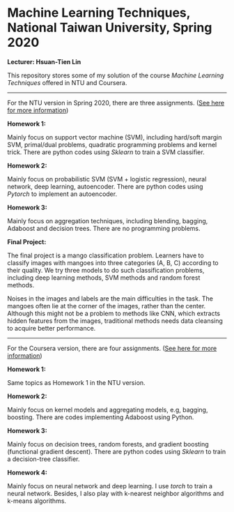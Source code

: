 # Machine Learning Techniques, National Taiwan University, Spring 2020

**Lecturer: Hsuan-Tien Lin**

This repository stores some of my solution of the course *Machine Learning Techniques* offered in NTU and Coursera.

---

For the NTU version in Spring 2020, there are three assignments. ([See here for more information](https://www.csie.ntu.edu.tw/~htlin/course/mltech20spring/index.php))

**Homework 1:** 

Mainly focus on support vector machine (SVM), including hard/soft margin SVM, primal/dual problems, quadratic programming problems and kernel trick. There are python codes using *Sklearn* to train a SVM classifier. 

**Homework 2:**

Mainly focus on probabilistic SVM (SVM + logistic regression), neural network, deep learning, autoencoder. There are python codes using *Pytorch* to implement an autoencoder.

**Homework 3:**

Mainly focus on aggregation techniques, including blending, bagging, Adaboost and decision trees. There are no programming problems.

**Final Project:**

​The final project is a mango classification problem. Learners have to classify images with mangoes into three categories (A, B, C) according to their quality. We try three models to do such classification problems, including deep learning methods, SVM methods and random forest methods.

​Noises in the images and labels are the main difficulties in the task. The mangoes often lie at the corner of the images, rather than the center. Although this might not be a problem to methods like CNN, which extracts hidden features from the images, traditional methods needs data cleansing to acquire better performance. 

---

For the Coursera version, there are four assignments. ([See here for more information](https://www.coursera.org/learn/machine-learning-techniques))

**Homework 1:**

Same topics as Homework 1 in the NTU version.

**Homework 2:**

Mainly focus on kernel models and aggregating models, e.g, bagging, boosting. There are codes implementing Adaboost using Python.

**Homework 3:**

Mainly focus on decision trees, random forests, and gradient boosting (functional gradient descent). There are python codes using *Sklearn* to train a decision-tree classifier.

**Homework 4:**

Mainly focus on neural network and deep learning. I use *torch* to train a neural network. Besides, I also play with k-nearest neighbor algorithms and k-means algorithms.